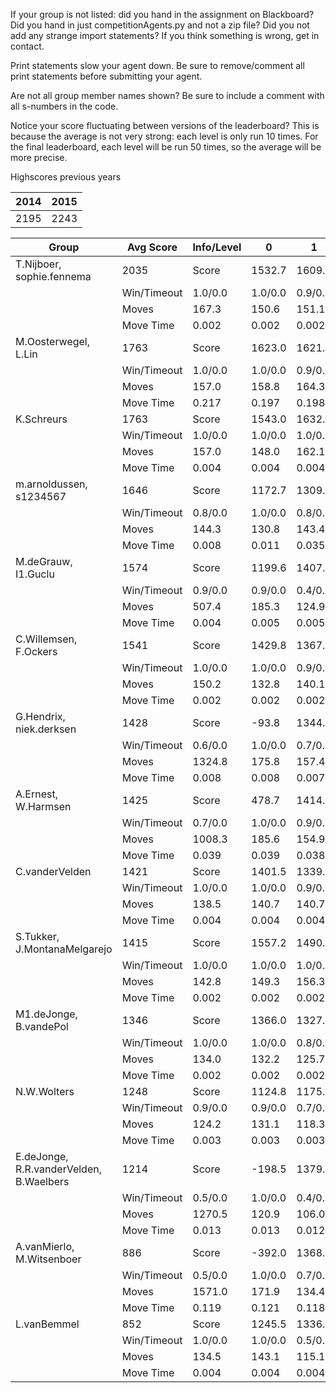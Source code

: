 If your group is not listed: did you hand in the assignment on Blackboard? Did you hand in just competitionAgents.py and not a zip file? Did you not add any strange import statements? If you think something is wrong, get in contact.

Print statements slow your agent down. Be sure to remove/comment all print statements before submitting your agent.

Are not all group member names shown? Be sure to include a comment with all s-numbers in the code.

Notice your score fluctuating between versions of the leaderboard? This is because the average is not very strong: each level is only run 10 times. For the final leaderboard, each level will be run 50 times, so the average will be more precise.

Highscores previous years

| 2014 | 2015 |
|---|---|
| 2195 | 2243 |



Group | Avg Score | Info/Level | 0 | 1 | 2 | 3 | 4 | 5 | 6 | 7 | 8 | 9 | 10 | 11 
| --- | --- | --- | --- | --- | --- | --- | --- | --- | --- | --- | --- | --- | --- | --- 
T.Nijboer, sophie.fennema | 2035 | Score | 1532.7 | 1609.4 | 1514.9 | 1516.7 | 1534.5 | 2672.8 | 3709.9 | 1360.2 | 3289.9 | 3261.9 | 1094.5 | 1322.5
 | | Win/Timeout | 1.0/0.0 | 1.0/0.0 | 0.9/0.0 | 0.8/0.0 | 0.8/0.0 | 0.6/0.0 | 0.8/0.0 | 0.0/0.0 | 0.7/0.0 | 0.7/0.0 | 0.1/0.0 | 0.0/0.0
 | | Moves | 167.3 | 150.6 | 151.1 | 101.3 | 102.5 | 607.2 | 345.1 | 159.8 | 435.1 | 429.1 | 185.5 | 187.5
 | | Move Time | 0.002 | 0.002 | 0.002 | 0.001 | 0.001 | 0.002 | 0.002 | 0.002 | 0.004 | 0.004 | 0.004 | 0.004
M.Oosterwegel, L.Lin | 1763 | Score | 1623.0 | 1621.2 | 1396.7 | 1424.0 | 1307.6 | 2531.7 | 2818.2 | 1323.8 | 2765.3 | 3453.8 | 296.1 | 600.3
 | | Win/Timeout | 1.0/0.0 | 1.0/0.0 | 0.9/0.0 | 0.8/0.0 | 0.7/0.0 | 0.8/0.0 | 0.7/0.0 | 0.0/0.0 | 0.7/0.0 | 0.9/0.0 | 0.0/0.0 | 0.0/0.0
 | | Moves | 157.0 | 158.8 | 164.3 | 104.0 | 111.4 | 222.3 | 288.8 | 110.2 | 504.7 | 605.2 | 78.9 | 111.7
 | | Move Time | 0.217 | 0.197 | 0.198 | 0.023 | 0.024 | 0.059 | 0.083 | 0.155 | 0.084 | 0.086 | 0.102 | 0.091
K.Schreurs | 1763 | Score | 1543.0 | 1632.0 | 1517.9 | 1337.1 | 1481.6 | 1926.7 | 2840.5 | 837.5 | 3411.5 | 3189.7 | 915.0 | 522.5
 | | Win/Timeout | 1.0/0.0 | 1.0/0.0 | 1.0/0.0 | 0.7/0.0 | 0.8/0.0 | 0.6/0.0 | 0.7/0.0 | 0.0/0.0 | 0.9/0.0 | 0.5/0.0 | 0.0/0.0 | 0.0/0.0
 | | Moves | 157.0 | 148.0 | 162.1 | 100.9 | 105.4 | 196.3 | 248.5 | 107.5 | 415.5 | 409.3 | 162.0 | 90.5
 | | Move Time | 0.004 | 0.004 | 0.004 | 0.002 | 0.002 | 0.003 | 0.003 | 0.004 | 0.007 | 0.007 | 0.008 | 0.009
m.arnoldussen, s1234567 | 1646 | Score | 1172.7 | 1309.2 | 1080.6 | 1250.0 | 1350.2 | 1579.6 | 1176.2 | 1776.5 | 3042.2 | 2808.5 | 2236.0 | 966.7
 | | Win/Timeout | 0.8/0.0 | 1.0/0.0 | 0.8/0.0 | 0.9/0.0 | 1.0/0.0 | 0.9/0.0 | 0.5/0.0 | 0.3/0.0 | 0.8/0.0 | 0.8/0.0 | 0.3/0.0 | 0.0/0.0
 | | Moves | 144.3 | 130.8 | 143.4 | 103.0 | 99.8 | 605.4 | 176.8 | 155.5 | 353.8 | 329.5 | 317.0 | 163.3
 | | Move Time | 0.008 | 0.011 | 0.035 | 0.008 | 0.008 | 0.028 | 0.091 | 0.018 | 0.045 | 0.034 | 0.052 | 0.060
M.deGrauw, I1.Guclu | 1574 | Score | 1199.6 | 1407.7 | 760.1 | 1330.4 | 1582.8 | 2712.8 | 3026.0 | 839.6 | 2629.8 | 2666.9 | 457.1 | 280.9
 | | Win/Timeout | 0.9/0.0 | 0.9/0.0 | 0.4/0.0 | 0.8/0.0 | 1.0/0.0 | 0.9/0.0 | 0.7/0.0 | 0.0/0.0 | 0.6/0.0 | 0.6/0.0 | 0.0/0.0 | 0.0/0.0
 | | Moves | 507.4 | 185.3 | 124.9 | 115.6 | 127.2 | 412.2 | 421.0 | 114.4 | 385.2 | 353.1 | 97.9 | 74.1
 | | Move Time | 0.004 | 0.005 | 0.005 | 0.002 | 0.002 | 0.004 | 0.004 | 0.005 | 0.009 | 0.009 | 0.011 | 0.011
C.Willemsen, F.Ockers | 1541 | Score | 1429.8 | 1367.2 | 1351.9 | 1608.6 | 1440.6 | 1953.3 | 2601.8 | 717.8 | 2324.7 | 2645.4 | 639.4 | 416.8
 | | Win/Timeout | 1.0/0.0 | 1.0/0.0 | 0.9/0.0 | 1.0/0.0 | 1.0/0.0 | 0.7/0.0 | 0.8/0.0 | 0.1/0.0 | 0.4/0.0 | 0.5/0.0 | 0.0/0.0 | 0.0/0.0
 | | Moves | 150.2 | 132.8 | 140.1 | 101.4 | 89.4 | 212.7 | 231.2 | 79.2 | 313.3 | 323.6 | 127.6 | 100.2
 | | Move Time | 0.002 | 0.002 | 0.002 | 0.001 | 0.001 | 0.002 | 0.002 | 0.003 | 0.004 | 0.004 | 0.005 | 0.005
G.Hendrix, niek.derksen | 1428 | Score | -93.8 | 1344.2 | 1189.6 | 1241.9 | 1110.1 | 1959.7 | 1902.2 | 783.6 | 2811.3 | 2634.5 | 1692.1 | 562.7
 | | Win/Timeout | 0.6/0.0 | 1.0/0.0 | 0.7/0.0 | 1.0/0.0 | 0.8/0.0 | 0.7/0.0 | 0.6/0.0 | 0.2/0.0 | 0.8/0.0 | 0.6/0.0 | 0.2/0.0 | 0.0/0.0
 | | Moves | 1324.8 | 175.8 | 157.4 | 108.1 | 113.9 | 188.3 | 170.8 | 88.4 | 699.7 | 523.5 | 239.9 | 134.3
 | | Move Time | 0.008 | 0.008 | 0.007 | 0.003 | 0.003 | 0.005 | 0.005 | 0.005 | 0.007 | 0.008 | 0.009 | 0.009
A.Ernest, W.Harmsen | 1425 | Score | 478.7 | 1414.4 | 1330.1 | 1045.7 | 1195.8 | 752.7 | 1876.6 | 1297.5 | 3032.2 | 2133.2 | 1410.6 | 1134.8
 | | Win/Timeout | 0.7/0.0 | 1.0/0.0 | 0.9/0.0 | 0.9/0.0 | 1.0/0.0 | 0.6/0.0 | 0.7/0.0 | 0.3/0.0 | 0.9/0.0 | 0.6/0.0 | 0.1/0.0 | 0.0/0.0
 | | Moves | 1008.3 | 185.6 | 154.9 | 94.3 | 94.2 | 1036.3 | 296.4 | 145.5 | 501.8 | 342.8 | 305.4 | 201.2
 | | Move Time | 0.039 | 0.039 | 0.038 | 0.005 | 0.005 | 0.009 | 0.014 | 0.022 | 0.012 | 0.013 | 0.012 | 0.013
C.vanderVelden | 1421 | Score | 1401.5 | 1339.3 | 1319.3 | 1052.8 | 1121.3 | 2046.9 | 1879.3 | 141.5 | 2331.0 | 2664.1 | 1290.6 | 465.4
 | | Win/Timeout | 1.0/0.0 | 1.0/0.0 | 0.9/0.0 | 0.8/0.0 | 0.8/0.0 | 0.9/0.0 | 0.6/0.0 | 0.1/0.0 | 0.7/0.0 | 0.9/0.0 | 0.3/0.0 | 0.0/0.0
 | | Moves | 138.5 | 140.7 | 140.7 | 92.2 | 90.7 | 190.1 | 207.7 | 59.5 | 334.0 | 371.9 | 200.4 | 110.6
 | | Move Time | 0.004 | 0.004 | 0.004 | 0.002 | 0.002 | 0.004 | 0.003 | 0.004 | 0.008 | 0.007 | 0.008 | 0.009
S.Tukker, J.MontanaMelgarejo | 1415 | Score | 1557.2 | 1490.7 | 1423.7 | 1398.8 | 872.0 | 1773.6 | 1937.2 | 510.5 | 2705.6 | 1829.8 | 995.2 | 485.0
 | | Win/Timeout | 1.0/0.0 | 1.0/0.0 | 1.0/0.0 | 0.9/0.0 | 0.5/0.0 | 0.8/0.0 | 0.6/0.0 | 0.2/0.0 | 0.8/0.0 | 0.5/0.0 | 0.1/0.0 | 0.0/0.0
 | | Moves | 142.8 | 149.3 | 156.3 | 108.2 | 107.0 | 204.4 | 225.8 | 112.5 | 406.4 | 297.2 | 213.8 | 154.0
 | | Move Time | 0.002 | 0.002 | 0.002 | 0.001 | 0.001 | 0.002 | 0.002 | 0.002 | 0.004 | 0.004 | 0.004 | 0.005
M1.deJonge, B.vandePol | 1346 | Score | 1366.0 | 1327.8 | 973.3 | 1281.5 | 1131.9 | 1842.5 | 1722.7 | 271.9 | 2792.5 | 2578.8 | 707.0 | 155.2
 | | Win/Timeout | 1.0/0.0 | 1.0/0.0 | 0.8/0.0 | 1.0/0.0 | 0.9/0.0 | 1.0/0.0 | 0.9/0.0 | 0.0/0.0 | 0.9/0.0 | 0.8/0.0 | 0.1/0.0 | 0.0/0.0
 | | Moves | 134.0 | 132.2 | 125.7 | 88.5 | 86.1 | 187.5 | 190.3 | 86.1 | 403.5 | 382.2 | 174.0 | 81.8
 | | Move Time | 0.002 | 0.002 | 0.002 | 0.001 | 0.001 | 0.002 | 0.002 | 0.002 | 0.003 | 0.003 | 0.004 | 0.004
N.W.Wolters | 1248 | Score | 1124.8 | 1175.9 | 915.7 | 972.1 | 840.3 | 1409.3 | 1381.6 | 618.2 | 2236.5 | 2515.3 | 1282.0 | 500.5
 | | Win/Timeout | 0.9/0.0 | 0.9/0.0 | 0.7/0.0 | 0.8/0.0 | 0.6/0.0 | 0.6/0.0 | 0.6/0.0 | 0.2/0.0 | 0.7/0.0 | 0.9/0.0 | 0.1/0.0 | 0.0/0.0
 | | Moves | 124.2 | 131.1 | 118.3 | 68.9 | 65.7 | 197.7 | 164.4 | 100.8 | 308.5 | 354.7 | 236.0 | 131.5
 | | Move Time | 0.003 | 0.003 | 0.003 | 0.002 | 0.002 | 0.003 | 0.003 | 0.003 | 0.006 | 0.006 | 0.006 | 0.007
E.deJonge, R.R.vanderVelden, B.Waelbers | 1214 | Score | -198.5 | 1379.1 | 624.0 | 1119.3 | 1118.7 | 1504.4 | 2078.5 | 659.9 | 2325.2 | 2214.4 | 1653.2 | 83.9
 | | Win/Timeout | 0.5/0.0 | 1.0/0.0 | 0.4/0.0 | 0.8/0.0 | 0.9/0.0 | 0.8/0.0 | 0.9/0.0 | 0.1/0.0 | 0.8/0.0 | 0.8/0.0 | 0.1/0.0 | 0.0/0.0
 | | Moves | 1270.5 | 120.9 | 106.0 | 70.7 | 69.3 | 455.6 | 176.5 | 109.1 | 746.8 | 503.6 | 298.8 | 69.1
 | | Move Time | 0.013 | 0.013 | 0.012 | 0.002 | 0.002 | 0.004 | 0.005 | 0.004 | 0.004 | 0.004 | 0.005 | 0.005
A.vanMierlo, M.Witsenboer | 886 | Score | -392.0 | 1368.1 | 996.6 | 1175.4 | 1065.8 | 128.3 | 1296.9 | 527.8 | 1552.4 | 2219.1 | 518.6 | 171.6
 | | Win/Timeout | 0.5/0.0 | 1.0/0.0 | 0.7/0.0 | 0.9/0.0 | 0.9/0.0 | 0.2/0.0 | 0.4/0.0 | 0.0/0.0 | 0.3/0.0 | 0.7/0.0 | 0.0/0.0 | 0.0/0.0
 | | Moves | 1571.0 | 171.9 | 134.4 | 82.6 | 88.2 | 968.7 | 320.1 | 133.2 | 521.6 | 709.9 | 129.4 | 70.4
 | | Move Time | 0.119 | 0.121 | 0.118 | 0.012 | 0.013 | 0.037 | 0.040 | 0.092 | 0.040 | 0.038 | 0.053 | 0.050
L.vanBemmel | 852 | Score | 1245.5 | 1336.9 | 754.9 | 67.1 | 70.1 | 1386.0 | 1041.3 | 874.2 | 1321.7 | 1237.0 | 803.7 | 88.5
 | | Win/Timeout | 1.0/0.0 | 1.0/0.0 | 0.5/0.0 | 0.3/0.0 | 0.3/0.0 | 0.7/0.0 | 0.5/0.0 | 0.0/0.0 | 0.4/0.0 | 0.2/0.0 | 0.0/0.0 | 0.0/0.0
 | | Moves | 134.5 | 143.1 | 115.1 | 38.9 | 39.9 | 251.0 | 307.7 | 138.8 | 937.3 | 242.0 | 169.3 | 59.5
 | | Move Time | 0.004 | 0.004 | 0.004 | 0.002 | 0.002 | 0.003 | 0.006 | 0.008 | 0.007 | 0.007 | 0.008 | 0.009
